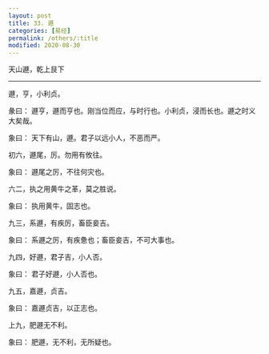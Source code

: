 ```yaml
---
layout: post
title: 33. 遯
categories: [易经]
permalink: /others/:title
modified: 2020-08-30
---
```


天山遯，乾上艮下

---

遯，亨，小利贞。

彖曰： 遯亨，遯而亨也。刚当位而应，与时行也。小利贞，浸而长也。遯之时义大矣哉。

象曰： 天下有山，遯。君子以远小人，不恶而严。

初六，遯尾，厉。勿用有攸往。

象曰： 遯尾之厉，不往何灾也。

六二，执之用黄牛之革，莫之胜说。

象曰： 执用黄牛，固志也。

九三，系遯，有疾厉，畜臣妾吉。

象曰： 系遯之厉，有疾惫也；畜臣妾吉，不可大事也。

九四，好遯，君子吉，小人否。

象曰： 君子好遯，小人否也。

九五，嘉遯，贞吉。

象曰： 嘉遯贞吉，以正志也。

上九，肥遯无不利。

象曰： 肥遯，无不利，无所疑也。
